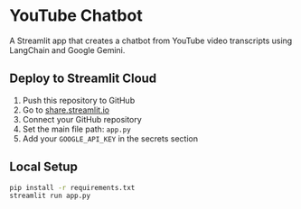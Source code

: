 # YouTube Chatbot

A Streamlit app that creates a chatbot from YouTube video transcripts using LangChain and Google Gemini.

## Deploy to Streamlit Cloud

1. Push this repository to GitHub
2. Go to [share.streamlit.io](https://share.streamlit.io)
3. Connect your GitHub repository
4. Set the main file path: `app.py`
5. Add your `GOOGLE_API_KEY` in the secrets section

## Local Setup

```bash
pip install -r requirements.txt
streamlit run app.py
```